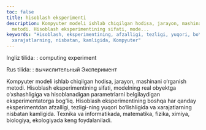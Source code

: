 ```yaml
---
toc: false
title: hisoblash eksperimenti
description: Kompyuter modeli ishlab chiqilgan hodisa, jarayon, mashinani o&lsquo;rganish
  metodi. Hisoblash eksperimentining sifati, mode...
keywords: "Hisoblash, eksperimentining, afzalligi, tezligi, yuqori, bo\u2018lishligida,
  xarajatlarning, nisbatan, kamligida, Kompyuter"
---
```


Ingliz tilida:
:   computing experiment

Rus tilida:
:   вычислительный Эксперимент

Kompyuter modeli ishlab chiqilgan hodisa, jarayon, mashinani o‘rganish metodi. Hisoblash eksperimentining sifati, modelning real obyektga o‘xshashligiga va hisoblanadigan parametrlarni belgilaydigan eksperimentatorga bog‘liq. Hisoblash eksperimentining boshqa har qanday eksperimentdan afzalligi, tezligi-ning yuqori bo‘lishligida va xarajatlarning nisbatan kamligida. Texnika va informatikada, matematika, fizika, ximiya, biologiya, ekologiyada keng foydalaniladi.